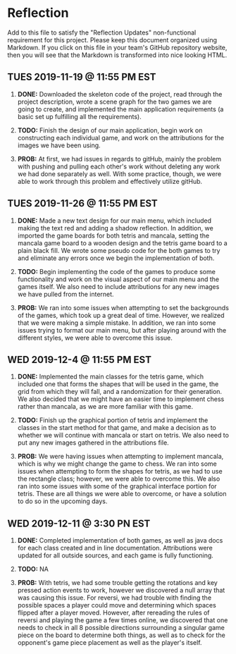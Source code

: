 # Reflection

Add to this file to satisfy the "Reflection Updates" non-functional requirement
for this project. Please keep this document organized using Markdown. If you
click on this file in your team's GitHub repository website, then you will see
that the Markdown is transformed into nice looking HTML.



## TUES 2019-11-19 @ 11:55 PM EST

1. **DONE:** Downloaded the skeleton code of the project, read through the project description,
   wrote a scene graph for the two games we are going to create, and implemented the main application
   requirements (a basic set up fulfilling all the requirements). 

2. **TODO:** Finish the design of our main application, begin work on constructing
   each individual game, and work on the attributions for the images we have been
   using. 

3. **PROB:** At first, we had issues in regards to gitHub, mainly the problem with pushing
   and pulling each other's work without deleting any work we had done separately as well.
   With some practice, though, we were able to work through this problem and effectively
   utilize gitHub. 


## TUES 2019-11-26 @ 11:55 PM EST

1. **DONE:** Made a new text design for our main menu, which included making the text red
   and adding a shadow reflection. In addition, we imported the game boards for both tetris
   and mancala, setting the mancala game board to a wooden design and the tetris game
   board to a plain black fill. We wrote some pseudo code for the both games to try
   and eliminate any errors once we begin the implementation of both.

2. **TODO:** Begin implementing the code of the games to produce some functionality
   and work on the visual aspect of our main menu and the games itself. We also need
   to include attributions for any new images we have pulled from the internet.

3. **PROB:** We ran into some issues when attempting to set the backgrounds of the
   games, which took up a great deal of time. However, we realized that we were
   making a simple mistake. In addition, we ran into some issues trying to format
   our main menu, but after playing around with the different styles, we were able
   to overcome this issue.

## WED 2019-12-4 @ 11:55 PM EST

1. **DONE:** Implemented the main classes for the tetris game, which included
   one that forms the shapes that will be used in the game, the grid from which
   they will fall, and a randomization for their generation. We also decided that
   we might have an easier time to implement chess rather than mancala, as we are
   more familiar with this game.

2. **TODO:** Finish up the graphical portion of tetris and implement the classes
   in the start method for that game, and make a decision as to whether we will
   continue with mancala or start on tetris. We also need to put any new images
   gathered in the attributions file.

3. **PROB:** We were having issues when attempting to implement mancala, which
   is why we might change the game to chess. We ran into some issues when
   attempting to form the shapes for tetris, as we had to use the rectangle class;
   however, we were able to overcome this. We also ran into some issues with some
   of the graphical interface portion for tetris. These are all things we were able to
   overcome, or have a solution to do so in the upcoming days.

## WED 2019-12-11 @ 3:30 PN EST

1. **DONE:** Completed implementation of both games, as well as java docs for each
   class created and in line documentation. Attributions were updated for all
   outside sources, and each game is fully functioning.

2. **TODO:** NA

3. **PROB:** With tetris, we had some trouble getting the rotations and key pressed
   action events to work, however we discovered a null array that was causing
   this issue. For reversi, we had trouble with finding the possible spaces a
   player could move and determining which spaces flipped after a player moved.
   However, after rereading the rules of reversi and playing the game a few times
   online, we discovered that one needs to check in all 8 possible directions surrounding
   a singular game piece on the board to determine both things, as well as to check for
   the opponent's game piece placement as well as the player's itself.